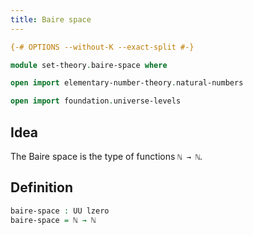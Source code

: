 ```yaml
---
title: Baire space
---
```


```agda
{-# OPTIONS --without-K --exact-split #-}

module set-theory.baire-space where

open import elementary-number-theory.natural-numbers

open import foundation.universe-levels
```

## Idea

The Baire space is the type of functions `ℕ → ℕ`.

## Definition

```agda
baire-space : UU lzero
baire-space = ℕ → ℕ
```
